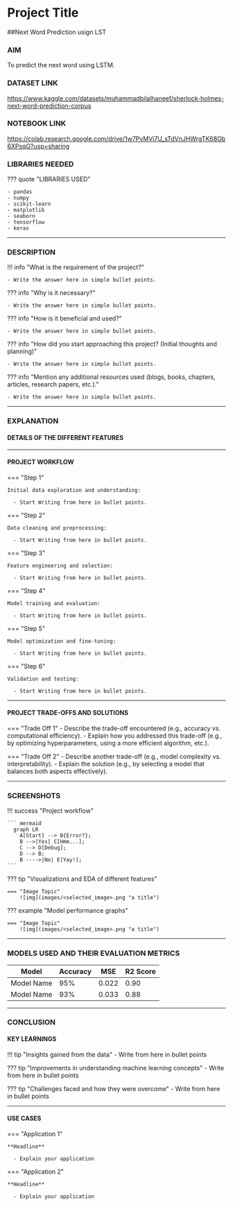 

# Project Title 
##Next Word Prediction usign LST

### AIM 
To predict the next word using LSTM.


### DATASET LINK 
https://www.kaggle.com/datasets/muhammadbilalhaneef/sherlock-holmes-next-word-prediction-corpus

### NOTEBOOK LINK 
https://colab.research.google.com/drive/1w7PvMVj7U_sTdVnJHWrgTK68Gb6XPsqG?usp=sharing


### LIBRARIES NEEDED
<!-- Mention it in bullet points either in numbering or simple dots -->
<!-- Mention all the libraries required for the project. You can add more or remove as necessary. -->

??? quote "LIBRARIES USED"

    - pandas
    - numpy
    - scikit-learn
    - matplotlib
    - seaborn
    - tensorflow
    - keras

--- 

### DESCRIPTION 
<!-- Properly describe the project. Provide the answer of all the questions,
what is the requirement of the project?, 
why is it necessary?, 
how is it beneficial and used?, 
how did you start approaching this project?, 
Any additional resources used like blogs reading, books reading (mention the name of book along with the pages you have read)?
etc. -->
<!-- Properly describe the project and answer the following questions: -->

<!-- Provide a comprehensive overview of the project -->

!!! info "What is the requirement of the project?"
<!-- Why did you need to create this project? -->
    - Write the answer here in simple bullet points. 

??? info "Why is it necessary?"
<!-- Why is this project important? Mention its significance. -->
    - Write the answer here in simple bullet points. 

??? info "How is it beneficial and used?"
<!-- How will this project benefit others or solve problems? -->
    - Write the answer here in simple bullet points. 

??? info "How did you start approaching this project? (Initial thoughts and planning)"
<!-- What were your initial thoughts and strategies for this project? -->
    - Write the answer here in simple bullet points. 

??? info "Mention any additional resources used (blogs, books, chapters, articles, research papers, etc.)."
<!-- Mention any additional resources, such as blogs, books, articles, or research papers, that you used. -->
    - Write the answer here in simple bullet points. 


--- 

### EXPLANATION 

#### DETAILS OF THE DIFFERENT FEATURES 
<!-- Elaborate the features as mentioned in the issues, perfoming any googling to learn about the features -->
<!-- Describe the key features of the project, explaining each one in detail. -->


--- 

#### PROJECT WORKFLOW 
<!-- Clearly define the step-by-step workflow followed in the project. You can add or remove points as necessary. -->

=== "Step 1"

    Initial data exploration and understanding:

      - Start Writing from here in bullet points.

=== "Step 2"

    Data cleaning and preprocessing:

      - Start Writing from here in bullet points.

=== "Step 3"

    Feature engineering and selection:

      - Start Writing from here in bullet points.

=== "Step 4"

    Model training and evaluation:

      - Start Writing from here in bullet points.

=== "Step 5"

    Model optimization and fine-tuning:

      - Start Writing from here in bullet points.

=== "Step 6"

    Validation and testing:

      - Start Writing from here in bullet points.

--- 

#### PROJECT TRADE-OFFS AND SOLUTIONS 
<!-- Explain the trade-offs encountered during the project and the solutions you implemented. -->

=== "Trade Off 1"
    - Describe the trade-off encountered (e.g., accuracy vs. computational efficiency).
      - Explain how you addressed this trade-off (e.g., by optimizing hyperparameters, using a more efficient algorithm, etc.).

=== "Trade Off 2"
    - Describe another trade-off (e.g., model complexity vs. interpretability).
      - Explain the solution (e.g., by selecting a model that balances both aspects effectively).

--- 

### SCREENSHOTS 
<!-- Include screenshots, graphs, and visualizations to illustrate your findings and workflow. -->

!!! success "Project workflow"

    ``` mermaid
      graph LR
        A[Start] --> B{Error?};
        B -->|Yes| C[Hmm...];
        C --> D[Debug];
        D --> B;
        B ---->|No| E[Yay!];
    ```

??? tip "Visualizations and EDA of different features"

    === "Image Topic"
        ![img](images/<selected_image>.png "a title")

??? example "Model performance graphs"

    === "Image Topic"
        ![img](images/<selected_image>.png "a title")

--- 

### MODELS USED AND THEIR EVALUATION METRICS 
<!-- Summarize the models used and their evaluation metrics in a table. -->

|    Model   | Accuracy |  MSE  | R2 Score |
|------------|----------|-------|----------|
| Model Name |    95%   | 0.022 |   0.90   |
| Model Name |    93%   | 0.033 |   0.88   |

--- 

### CONCLUSION 

#### KEY LEARNINGS 
<!-- Summarize what you learned from this project in terms of data, techniques, and skills. -->

!!! tip "Insights gained from the data"
    - Write from here in bullet points

??? tip "Improvements in understanding machine learning concepts"
    - Write from here in bullet points

??? tip "Challenges faced and how they were overcome"
    - Write from here in bullet points

--- 

#### USE CASES
<!-- Mention at least two real-world applications of this project. -->

=== "Application 1"

    **Headline**
    
      - Explain your application

=== "Application 2"

    **Headline**
    
      - Explain your application
